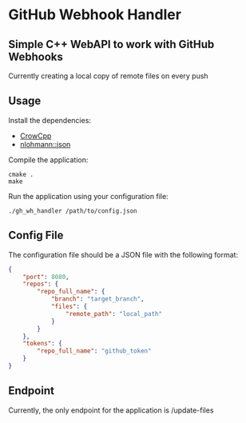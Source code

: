 # GitHub Webhook Handler

## Simple C++ WebAPI to work with GitHub Webhooks

Currently creating a local copy of remote files on every push

## Usage

Install the dependencies:

- [CrowCpp](https://crowcpp.org/master/)
- [nlohmann::json](https://github.com/nlohmann/json)

Compile the application:
```console
cmake .
make
```

Run the application using your configuration file:
```console
./gh_wh_handler /path/to/config.json
```

## Config File

The configuration file should be a JSON file with the following format:

```json
{
    "port": 8080,
    "repos": {
        "repo_full_name": {
            "branch": "target_branch",
            "files": {
                "remote_path": "local_path"
            }
        }
    },
    "tokens": {
        "repo_full_name": "github_token"
    }
}
```

## Endpoint

Currently, the only endpoint for the application is /update-files
